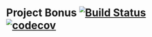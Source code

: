 # Project Bonus [![Build Status](https://travis-ci.org/ShaidVL/homework_bonus.svg?branch=master)](https://travis-ci.org/ShaidVL/homework_bonus)  [![codecov](https://codecov.io/gh/ShaidVL/homework_bonus/branch/master/graph/badge.svg)](https://codecov.io/gh/ShaidVL/homework_bonus)